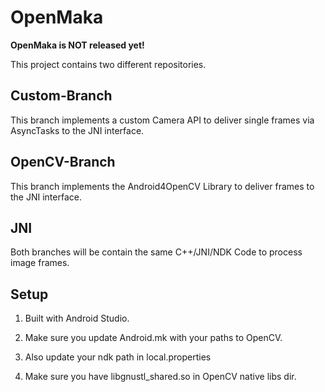 # OpenMaka

**OpenMaka is NOT released yet!**

This project contains two different repositories.

## Custom-Branch

This branch implements a custom Camera API to deliver single frames via AsyncTasks to the JNI interface.

## OpenCV-Branch

This branch implements the Android4OpenCV Library to deliver frames to the JNI interface.

## JNI

Both branches will be contain the same C++/JNI/NDK Code to process image frames.

## Setup

1. Built with Android Studio.

2. Make sure you update Android.mk with your paths to OpenCV.

3. Also update your ndk path in local.properties

4. Make sure you have libgnustl_shared.so in OpenCV native libs dir.


